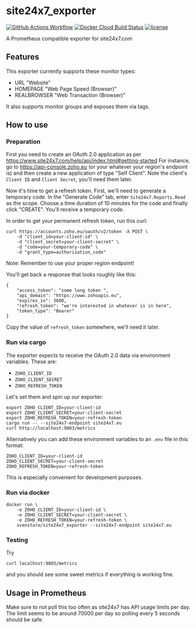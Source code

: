 # site24x7_exporter

[![GitHub Actions Workflow](https://github.com/svenstaro/site24x7_exporter/workflows/Build/badge.svg)](https://github.com/svenstaro/site24x7_exporter/actions)
[![Docker Cloud Build Status](https://img.shields.io/docker/cloud/build/svenstaro/site24x7_exporter)](https://cloud.docker.com/repository/docker/svenstaro/site24x7_exporter/)
[![license](http://img.shields.io/badge/license-MIT-blue.svg)](https://github.com/svenstaro/site24x7_exporter/blob/master/LICENSE)

A Prometheus compatible exporter for site24x7.com

## Features

This exporter currently supports these monitor types:

- URL "Website"
- HOMEPAGE "Web Page Speed (Browser)"
- REALBROWSER "Web Transaction (Browser)"

It also supports monitor groups and exposes them via tags.

## How to use

### Preparation

First you need to create an OAuth 2.0 application as per https://www.site24x7.com/help/api/index.html#getting-started
For instance, go to https://api-console.zoho.eu (or your whatever your region's endpoint is) and then create a new
application of type "Self Client". Note the client's `Client ID` and `Client Secret`, you'll need them later.

Now it's time to get a refresh token. First, we'll need to generate a temporary code. In the "Generate Code" tab,
enter `Site24x7.Reports.Read` as the scope.
Choose a time duration of 10 minutes for the code and finally click "CREATE". You'll receive a temporary code.

In order to get your permanent refresh token, run this curl:

    curl https://accounts.zoho.eu/oauth/v2/token -X POST \
        -d "client_id=your-client-id" \
        -d "client_secret=your-client-secret" \
        -d "code=your-temporary-code" \
        -d "grant_type=authorization_code"

Note: Remember to use your proper region endpoint!

You'll get back a response that looks roughly like this:

```
{
    "access_token": "some long token ",
    "api_domain": "https://www.zohoapis.eu",
    "expires_in": 3600,
    "refresh_token": "we're interested in whatever is in here",
    "token_type": "Bearer"
}
```

Copy the value of `refresh_token` somewhere, we'll need it later.

### Run via cargo

The exporter expects to receive the OAuth 2.0 data via environment variables.
These are:

- `ZOHO_CLIENT_ID`
- `ZOHO_CLIENT_SECRET`
- `ZOHO_REFRESH_TOKEN`

Let's set them and spin up our exporter:

    export ZOHO_CLIENT_ID=your-client-id
    export ZOHO_CLIENT_SECRET=your-client-secret
    export ZOHO_REFRESH_TOKEN=your-refresh-token
    cargo run -- --site24x7-endpoint site24x7.eu
    curl http://localhost:9803/metrics

Alternatively you can add these environment variables to an `.env` file in this format:

    ZOHO_CLIENT_ID=your-client-id
    ZOHO_CLIENT_SECRET=your-client-secret
    ZOHO_REFRESH_TOKEN=your-refresh-token

This is especially convenient for development purposes.

### Run via docker

    docker run \
        -e ZOHO_CLIENT_ID=your-client-id \
        -e ZOHO_CLIENT_SECRET=your-client-secret \
        -e ZOHO_REFRESH_TOKEN=your-refresh-token \
        svenstaro/site24x7_exporter --site24x7-endpoint site24x7.eu

### Testing

Try

    curl localhost:9803/metrics

and you should see some sweet metrics if everything is working fine.

## Usage in Prometheus

Make sure to not poll this too often as site24x7 has API usage limits per day.
The limit seems to be around 70000 per day so polling every 5 seconds should be safe.
